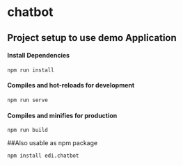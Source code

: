 # chatbot

## Project setup to use demo Application
#### Install Dependencies
```
npm run install
```
#### Compiles and hot-reloads for development
```
npm run serve
```
#### Compiles and minifies for production
```
npm run build
```

##Also usable as npm package
```
npm install edi.chatbot
```
